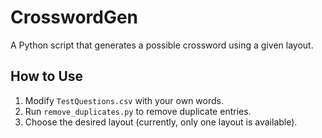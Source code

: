 # CrosswordGen

A Python script that generates a possible crossword using a given layout.

## How to Use

1. Modify `TestQuestions.csv` with your own words.
2. Run `remove_duplicates.py` to remove duplicate entries.
3. Choose the desired layout (currently, only one layout is available).
